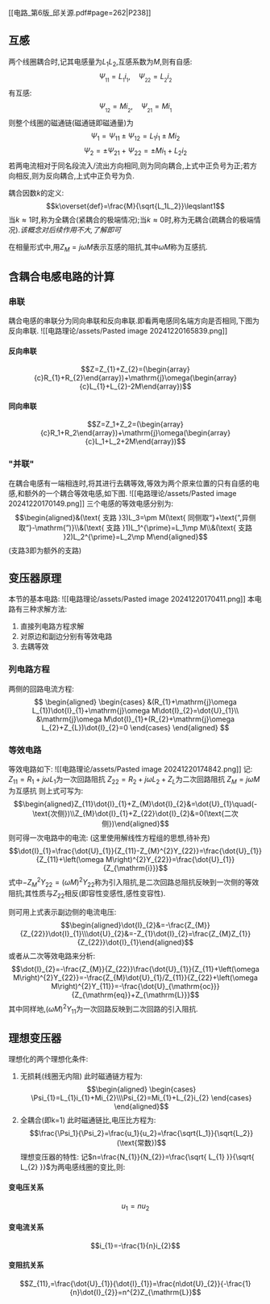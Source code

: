 [[电路_第6版_邱关源.pdf#page=262|P238]]
## 互感
两个线圈耦合时,记其电感量为$L_{1} L_{2}$,互感系数为$M$,则有自感:
$$\Psi_{_{11}}=L_{_1}i_{_1},\quad\Psi_{_{22}}=L_{_2}i_{_2}$$
有互感:
$$\Psi_{_{12}}=Mi_{_2},\quad\Psi_{_{21}}=Mi_{_1}$$
则整个线圈的磁通链(磁通链即磁通量)为
$$\Psi_{1}=\Psi_{11}\pm\Psi_{12}=L_{1}i_{1}\pm Mi_{2}$$
$$
\Psi_{2}=\pm\Psi_{21}+\Psi_{22}=\pm Mi_{1}+L_{2}i_{2}
$$
若两电流相对于同名段流入/流出方向相同,则为同向耦合,上式中正负号为正;若方向相反,则为反向耦合,上式中正负号为负.

耦合因数$k$的定义:
$$k\overset{def}=\frac{M}{\sqrt{L_1L_2}}\leqslant1$$
当$k≈1$时,称为全耦合(紧耦合的极端情况);当$k≈0$时,称为无耦合(疏耦合的极端情况).*该概念对后续作用不大,了解即可*

在相量形式中,用$Z_{M}=j\omega M$表示互感的阻抗,其中$\omega M$称为互感抗.
## 含耦合电感电路的计算
### 串联
耦合电感的串联分为同向串联和反向串联.即看两电感同名端方向是否相同,下图为反向串联.
![[电路理论/assets/Pasted image 20241220165839.png]]
#### 反向串联
$$Z=Z_{1}+Z_{2}=(\begin{array}{c}R_{1}+R_{2}\end{array})+\mathrm{j}\omega(\begin{array}{c}L_{1}+L_{2}-2M\end{array})$$
#### 同向串联
$$Z=Z_1+Z_2=(\begin{array}{c}R_1+R_2\end{array})+\mathrm{j}\omega(\begin{array}{c}L_1+L_2+2M\end{array})$$
### "并联"
在耦合电感有一端相连时,将其进行去耦等效,等效为两个原来位置的只有自感的电感,和额外的一个耦合等效电感,如下图.
![[电路理论/assets/Pasted image 20241220170149.png]]
三个电感的等效电感分别为:
$$\begin{aligned}&(\text{ 支路 }3)L_3=\pm M(\text{ 同侧取“}+\text{”,异侧取“}-\mathrm{”)}\\&(\text{ 支路 }1)L_1^{\prime}=L_1\mp M\\&(\text{ 支路 }2)L_2^{\prime}=L_2\mp M\end{aligned}$$
(支路3即为额外的支路)
## 变压器原理
本节的基本电路:
![[电路理论/assets/Pasted image 20241220170411.png]]
本电路有三种求解方法:
1. 直接列电路方程求解
2. 对原边和副边分别有等效电路
3. 去耦等效
### 列电路方程
两侧的回路电流方程:
$$
\begin{aligned}
\begin{cases}
&(R_{1}+\mathrm{j}\omega L_{1})\dot{I}_{1}+\mathrm{j}\omega M\dot{I}_{2}=\dot{U}_{1}\\
&\mathrm{j}\omega M\dot{I}_{1}+(R_{2}+\mathrm{j}\omega L_{2}+Z_{L})\dot{I}_{2}=0
\end{cases}
\end{aligned}
$$
### 等效电路
等效电路如下:
![[电路理论/assets/Pasted image 20241220174842.png]]
记:
	$Z_{11}=R_{1}+j\omega L_{1}$为一次回路阻抗
	$Z_{22}=R_{2}+j\omega L_{2}+Z_{L}$为二次回路阻抗
	$Z_{M}=j\omega M$为互感抗
则上式可写为:
$$\begin{aligned}Z_{11}\dot{I}_{1}+Z_{M}\dot{I}_{2}&=\dot{U}_{1}\quad(-\text{次侧})\\Z_{M}\dot{I}_{1}+Z_{22}\dot{I}_{2}&=0(\text{二次侧})\end{aligned}$$
则可得一次电路中的电流:
(这里使用解线性方程组的思想,待补充)
$$\dot{I}_{1}=\frac{\dot{U}_{1}}{Z_{11}-Z_{M}^{2}Y_{22}}=\frac{\dot{U}_{1}}{Z_{11}+\left(\omega M\right)^{2}Y_{22}}=\frac{\dot{U}_{1}}{Z_{\mathrm{i}}}$$
式中$-Z_{M}^{2}Y_{22}=(\omega M)^{2}Y_{22}$称为引入阻抗,是二次回路总阻抗反映到一次侧的等效阻抗;其性质与$Z_{22}$相反(即容性变感性,感性变容性).

则可用上式表示副边侧的电流电压:
$$\begin{aligned}\dot{I}_{2}&=-\frac{Z_{M}}{Z_{22}}\dot{I}_{1}\\\dot{U}_{2}&=-Z_{1}\dot{I}_{2}=\frac{Z_{M}Z_{1}}{Z_{22}}\dot{I}_{1}\end{aligned}$$
或者从二次等效电路来分析:
$$\dot{I}_{2}=-\frac{Z_{M}}{Z_{22}}\frac{\dot{U}_{1}}{Z_{11}+\left(\omega M\right)^{2}Y_{22}}=-\frac{Z_{M}\dot{U}_{1}/Z_{11}}{Z_{22}+\left(\omega M\right)^{2}Y_{11}}=-\frac{\dot{U}_{\mathrm{oc}}}{Z_{\mathrm{eq}}+Z_{\mathrm{L}}}$$
其中同样地,$(\omega M)^{2}Y_{11}$为一次回路反映到二次回路的引入阻抗.
## 理想变压器
理想化的两个理想化条件:
1. 无损耗(线圈无内阻)
   此时磁通链方程为:$$\begin{aligned}
\begin{cases}
\Psi_{1}=L_{1}i_{1}+Mi_{2}\\\Psi_{2}=Mi_{1}+L_{2}i_{2}
\end{cases}
\end{aligned}$$
2. 全耦合(即k=1)
   此时磁通链比,电压比方程为:$$\frac{\Psi_1}{\Psi_2}=\frac{u_1}{u_2}=\frac{\sqrt{L_1}}{\sqrt{L_2}}(\text{常数})$$
理想变压器的特性:
记$n=\frac{N_{1}}{N_{2}}=\frac{\sqrt{ L_{1} }}{\sqrt{ L_{2} }}$为两电感线圈的变比,则:
#### 变电压关系
$$u_1=nu_2$$
#### 变电流关系
$$i_{1}=-\frac{1}{n}i_{2}$$
#### 变阻抗关系
$$Z_{11},=\frac{\dot{U}_{1}}{\dot{I}_{1}}=\frac{n\dot{U}_{2}}{-\frac{1}{n}\dot{I}_{2}}=n^{2}Z_{\mathrm{L}}$$
